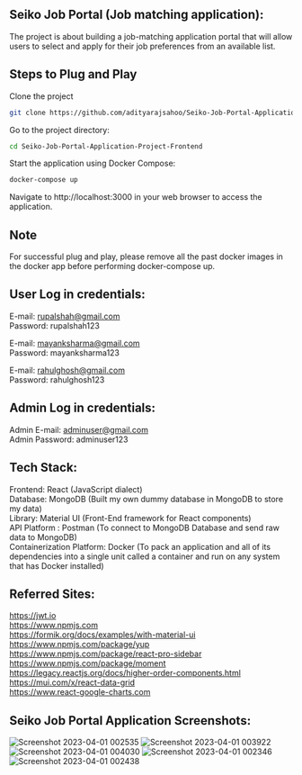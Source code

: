 ## Seiko Job Portal (Job matching application):

The project is about building a job-matching application portal that will allow users to select and apply for their job preferences from an available list.

## Steps to Plug and Play

Clone the project

```bash
git clone https://github.com/adityarajsahoo/Seiko-Job-Portal-Application-Project-Frontend.git
````

Go to the project directory:

```bash
cd Seiko-Job-Portal-Application-Project-Frontend
````

Start the application using Docker Compose:

```bash
docker-compose up
````

Navigate to http://localhost:3000 in your web browser to access the application.

## Note

For successful plug and play, please remove all the past docker images in the docker app before performing docker-compose up.

## User Log in credentials:

E-mail: rupalshah@gmail.com \
Password: rupalshah123

E-mail: mayanksharma@gmail.com \
Password: mayanksharma123

E-mail: rahulghosh@gmail.com \
Password: rahulghosh123

## Admin Log in credentials:

Admin E-mail: adminuser@gmail.com \
Admin Password: adminuser123

## Tech Stack:

Frontend: React (JavaScript dialect) \
Database: MongoDB (Built my own dummy database in MongoDB to store my data) \
Library: Material UI (Front-End framework for React components) \
API Platform : Postman (To connect to MongoDB Database and send raw data to MongoDB) \
Containerization Platform: Docker (To pack an application and all of its dependencies into a single unit called a container and run on any system that has Docker installed)

## Referred Sites:

https://jwt.io \
https://www.npmjs.com \
https://formik.org/docs/examples/with-material-ui \
https://www.npmjs.com/package/yup \
https://www.npmjs.com/package/react-pro-sidebar \
https://www.npmjs.com/package/moment \
https://legacy.reactjs.org/docs/higher-order-components.html \
https://mui.com/x/react-data-grid \
https://www.react-google-charts.com

## Seiko Job Portal Application Screenshots:

![Screenshot 2023-04-01 002535](https://user-images.githubusercontent.com/66211350/230104600-d788425a-1ee7-4cfc-80e0-657a63cbece2.png)
![Screenshot 2023-04-01 003922](https://user-images.githubusercontent.com/66211350/230104699-f096f6c4-267d-4be7-a29b-731dc0fc94ff.png)
![Screenshot 2023-04-01 004030](https://user-images.githubusercontent.com/66211350/230104766-5cdb83d7-bde8-43ba-8fee-678719029514.png)
![Screenshot 2023-04-01 002346](https://user-images.githubusercontent.com/66211350/230104847-e4482a97-5ae7-4dfc-95d4-60a09b1b5108.png)
![Screenshot 2023-04-01 002438](https://user-images.githubusercontent.com/66211350/230104927-700cbd7e-e984-4241-a13a-29fc6b8e32e8.png)

